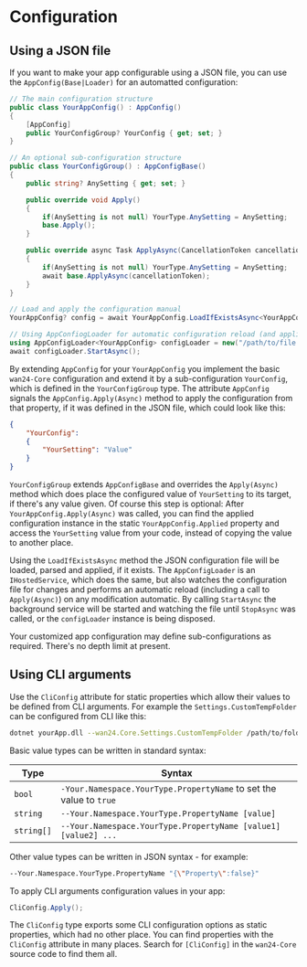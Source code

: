 # Configuration

## Using a JSON file

If you want to make your app configurable using a JSON file, you can use the `AppConfig(Base|Loader)` for an automatted configuration:

```cs
// The main configuration structure
public class YourAppConfig() : AppConfig()
{
	[AppConfig]
	public YourConfigGroup? YourConfig { get; set; }
}

// An optional sub-configuration structure
public class YourConfigGroup() : AppConfigBase()
{
	public string? AnySetting { get; set; }

	public override void Apply()
	{
		if(AnySetting is not null) YourType.AnySetting = AnySetting;
		base.Apply();
	}

	public override async Task ApplyAsync(CancellationToken cancellationToken = default)
	{
		if(AnySetting is not null) YourType.AnySetting = AnySetting;
		await base.ApplyAsync(cancellationToken);
	}
}

// Load and apply the configuration manual
YourAppConfig? config = await YourAppConfig.LoadIfExistsAsync<YourAppConfig>("/path/to/file.json");

// Using AppConfiogLoader for automatic configuration reload (and application) on change
using AppConfigLoader<YourAppConfig> configLoader = new("/path/to/file.json");
await configLoader.StartAsync();
```

By extending `AppConfig` for your `YourAppConfig` you implement the basic `wan24-Core` configuration and extend it by a sub-configuration `YourConfig`, which is defined in the `YourConfigGroup` type. The attribute `AppConfig` signals the `AppConfig.Apply(Async)` method to apply the configuration from that property, if it was defined in the JSON file, which could look like this:

```json
{
	"YourConfig":
	{
		"YourSetting": "Value"
	}
}
```

`YourConfigGroup` extends `AppConfigBase` and overrides the `Apply(Async)` method which does place the configured value of `YourSetting` to its target, if there's any value given. Of course this step is optional: After `YourAppConfig.Apply(Async)` was called, you can find the applied configuration instance in the static `YourAppConfig.Applied` property and access the `YourSetting` value from your code, instead of copying the value to another place.

Using the `LoadIfExistsAsync` method the JSON configuration file will be loaded, parsed and applied, if it exists. The `AppConfigLoader` is an `IHostedService`, which does the same, but also watches the configuration file for changes and performs an automatic reload (including a call to `Apply(Async)`) on any modification automatic. By calling `StartAsync` the background service will be started and watching the file until `StopAsync` was called, or the `configLoader` instance is being disposed.

Your customized app configuration may define sub-configurations as required. There's no depth limit at present.

## Using CLI arguments

Use the `CliConfig` attribute for static properties which allow their values to be defined from CLI arguments. For example the `Settings.CustomTempFolder` can be configured from CLI like this:

```bash
dotnet yourApp.dll --wan24.Core.Settings.CustomTempFolder /path/to/folder
```

Basic value types can be written in standard syntax:

| Type | Syntax |
| ---- | ------ |
| `bool` | `-Your.Namespace.YourType.PropertyName` to set the value to `true` |
| `string` | `--Your.Namespace.YourType.PropertyName [value]` |
| `string[]` | `--Your.Namespace.YourType.PropertyName [value1] [value2] ...` |

Other value types can be written in JSON syntax - for example:

```bash
--Your.Namespace.YourType.PropertyName "{\"Property\":false}"
```

To apply CLI arguments configuration values in your app:

```cs
CliConfig.Apply();
```

The `CliConfig` type exports some CLI configuration options as static properties, which had no other place. You can find properties with the `CliConfig` attribute in many places. Search for `[CliConfig]` in the `wan24-Core` source code to find them all.
